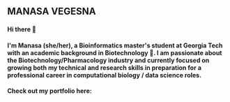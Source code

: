## MANASA VEGESNA

#### Hi there 👋
#### I'm Manasa (she/her), a Bioinformatics master's student at Georgia Tech with an academic background in Biotechnology 🧬. I am passionate about the Biotechnology/Pharmacology industry and currently focused on growing both my technical and research skills in preparation for a professional career in computational biology / data science roles.
#### Check out my portfolio here: 
<!--
**manasa711/manasa711** is a ✨ _special_ ✨ repository because its `README.md` (this file) appears on your GitHub profile.

Here are some ideas to get you started:

- 🔭 I’m currently working on ...
- 🌱 I’m currently learning ...
- 👯 I’m looking to collaborate on ...
- 🤔 I’m looking for help with ...
- 💬 Ask me about ...
- 📫 How to reach me: ...
- 😄 Pronouns: ...
- ⚡ Fun fact: ...
-->

